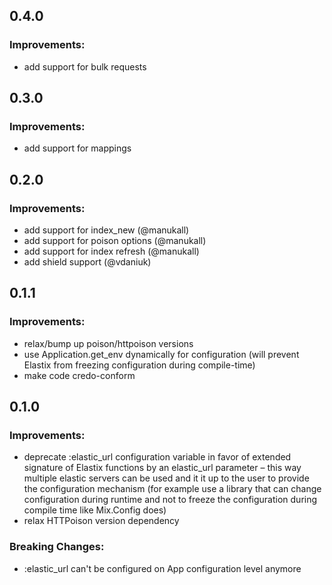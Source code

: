 ## 0.4.0

### Improvements:

  - add support for bulk requests

## 0.3.0

### Improvements:

  - add support for mappings

## 0.2.0

### Improvements:

  - add support for index_new (@manukall)
  - add support for poison options (@manukall)
  - add support for index refresh (@manukall)
  - add shield support (@vdaniuk)

## 0.1.1

### Improvements:

  - relax/bump up poison/httpoison versions
  - use Application.get_env dynamically for configuration (will prevent Elastix from freezing configuration during compile-time)
  - make code credo-conform

## 0.1.0

### Improvements:

  - deprecate :elastic_url configuration variable in favor of extended signature of Elastix functions by an elastic_url parameter – this way multiple elastic servers can be used and it it up to the user to provide the configuration mechanism (for example use a library that can change configuration during runtime and not to freeze the configuration during compile time like Mix.Config does)
  - relax HTTPoison version dependency

### Breaking Changes:

  - :elastic_url can't be configured on App configuration level anymore
